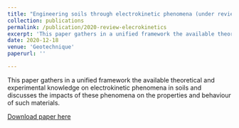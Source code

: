 ```yaml
---
title: "Engineering soils through electrokinetic phenomena (under review)"
collection: publications
permalink: /publication/2020-review-elecrokinetics
excerpt: 'This paper gathers in a unified framework the available theoretical and experimental knowledge on electrokinetic phenomena in soils and discusses the impacts of these phenomena on the properties and behaviour of such materials.'
date: 2020-12-18
venue: 'Geotechnique'
paperurl: ''

---
```

This paper gathers in a unified framework the available theoretical and experimental knowledge on electrokinetic phenomena in soils and discusses the impacts of these phenomena on the properties and behaviour of such materials.

[Download paper here]()
